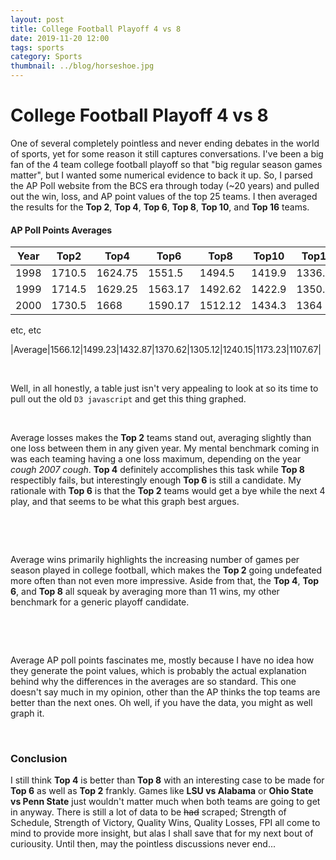 ```yaml
---
layout: post
title: College Football Playoff 4 vs 8
date: 2019-11-20 12:00
tags: sports
category: Sports
thumbnail: ../blog/horseshoe.jpg
---
```



# College Football Playoff 4 vs 8
One of several completely pointless and never ending debates in the world of sports, yet for some reason it still captures conversations. I've been a big fan of the 4 team college football playoff so that "big regular season games matter", but I wanted some numerical evidence to back it up. So, I parsed the AP Poll website from the BCS era through today (~20 years) and pulled out the win, loss, and AP point values of the top 25 teams. I then averaged the results for the **Top 2**, **Top 4**, **Top 6**, **Top 8**, **Top 10**, and **Top 16** teams.

#### AP Poll Points Averages

<div class="scroll-table" markdown="1">

|Year   |Top2   |Top4   |Top6   |Top8   |Top10  |Top12  |Top14  |Top16  |
|-------|-------|-------|-------|-------|-------|-------|-------|-------|
|1998   |1710.5 |1624.75|1551.5 |1494.5 |1419.9 |1336.08|1261.79|1196.69|
|1999   |1714.5 |1629.25|1563.17|1492.62|1422.9 |1350.92|1266.36|1198.62|
|2000   |1730.5 |1668   |1590.17|1512.12|1434.3 |1364   |1288.93|1226.5 |

etc, etc

|Average|1566.12|1499.23|1432.87|1370.62|1305.12|1240.15|1173.23|1107.67|

</div>

<br>

Well, in all honestly, a table just isn't very appealing to look at so its time to pull out the old `D3 javascript` and get this thing graphed.

<br>

<div style="overflow-x:scroll;">
<div id="avgLosses" style="text-align: center;"></div>
<div class="cfpKey" style="text-align: center;"></div>
</div>

Average losses makes the **Top 2** teams stand out, averaging slightly than one loss between them in any given year. My mental benchmark coming in was each teaming having a one loss maximum, depending on the year *cough 2007 cough*. **Top 4** definitely accomplishes this task while **Top 8** respectibly fails, but interestingly enough **Top 6** is still a candidate. My rationale with **Top 6** is that the **Top 2** teams would get a bye while the next 4 play, and that seems to be what this graph best argues.

<br><br>

<div style="overflow-x:scroll;">
<div id="avgWins" style="text-align: center;"></div>
<div class="cfpKey" style="text-align: center;"></div>
</div>

Average wins primarily highlights the increasing number of games per season played in college football, which makes the **Top 2** going undefeated more often than not even more impressive. Aside from that, the **Top 4**, **Top 6**, and **Top 8** all squeak by averaging more than 11 wins, my other benchmark for a generic playoff candidate.

<br><br>

<div style="overflow-x:scroll;">
<div id="avgPoints" style="text-align: center;"></div>
<div class="cfpKey" style="text-align: center;"></div>
</div>

Average AP poll points fascinates me, mostly because I have no idea how they generate the point values, which is probably the actual explanation behind why the differences in the averages are so standard. This one doesn't say much in my opinion, other than the AP thinks the top teams are better than the next ones. Oh well, if you have the data, you might as well graph it.

<br>

### Conclusion
I still think **Top 4** is  better than **Top 8** with an interesting case to be made for **Top 6** as well as **Top 2** frankly. Games like **LSU vs Alabama** or **Ohio State vs Penn State** just wouldn't matter much when both teams are going to get in anyway. There is still a lot of data to be ~~had~~ scraped; Strength of Schedule, Strength of Victory, Quality Wins, Quality Losses, FPI all come to mind to provide more insight, but alas I shall save that for my next bout of curiousity. Until then, may the pointless discussions never end...

<br>

<script src="https://d3js.org/d3.v5.min.js"></script>

<script>
var lossesMargin = {top: 60, right: 30, bottom: 60, left: 60},
    width = 1000 - lossesMargin.left - lossesMargin.right,
    height = 500 - lossesMargin.top - lossesMargin.bottom;

var lossesSVG = d3.select("#avgLosses")
  .append("svg")
    .attr("width", width + lossesMargin.left + lossesMargin.right)
    .attr("height", height + lossesMargin.top + lossesMargin.bottom)
  .append("g")
    .attr("transform",
          "translate(" + lossesMargin.left + "," + lossesMargin.top + ")");
          
d3.csv("/assets/blog/avgLosses.csv").then(function(data) {

    var x = d3.scaleLinear()
        .domain(d3.extent(data, function (d) { return d.Year; }))
        .range([0, width]);
    lossesSVG.append("g")
        .attr("transform", "translate(0," + height + ")")
        .call(d3.axisBottom(x).tickFormat(d3.format("d")));

    var y = d3.scaleLinear()
        .domain([0, d3.max(data, function (d) { return +d.Top16; })])
        .range([height, 0]);
    lossesSVG.append("g")
        .call(d3.axisLeft(y));

    lossesSVG.append("path")
        .datum(data)
        .attr("fill", "none")
        .attr("stroke", "red")
        .attr("stroke-width", 2)
        .attr("d", d3.line()
            .x(function (d) { return x(d.Year) })
            .y(function (d) { return y(d.Top2) })
        )

    lossesSVG.append("path")
        .datum(data)
        .attr("fill", "none")
        .style("stroke-dasharray", ("5, 5"))
        .attr("stroke", "red")
        .attr("stroke-width", 2)
        .attr("d", d3.line()
            .x(function (d) { return x(d.Year) })
            .y(function (d) { return y(0.45) })
        )

    lossesSVG.append("path")
        .datum(data)
        .attr("fill", "none")
        .attr("stroke", "orange")
        .attr("stroke-width", 2)
        .attr("d", d3.line()
            .x(function (d) { return x(d.Year) })
            .y(function (d) { return y(d.Top4) })
        )
    
    lossesSVG.append("path")
        .datum(data)
        .attr("fill", "none")
        .style("stroke-dasharray", ("5, 5"))
        .attr("stroke", "orange")
        .attr("stroke-width", 2)
        .attr("d", d3.line()
            .x(function (d) { return x(d.Year) })
            .y(function (d) { return y(0.74) })
        )

    lossesSVG.append("path")
        .datum(data)
        .attr("fill", "none")
        .attr("stroke", "yellow")
        .attr("stroke-width", 2)
        .attr("d", d3.line()
            .x(function (d) { return x(d.Year) })
            .y(function (d) { return y(d.Top6) })
        )

    lossesSVG.append("path")
        .datum(data)
        .attr("fill", "none")
        .style("stroke-dasharray", ("5, 5"))
        .attr("stroke", "yellow")
        .attr("stroke-width", 2)
        .attr("d", d3.line()
            .x(function (d) { return x(d.Year) })
            .y(function (d) { return y(0.96) })
        )

    lossesSVG.append("path")
        .datum(data)
        .attr("fill", "none")
        .attr("stroke", "green")
        .attr("stroke-width", 2)
        .attr("d", d3.line()
            .x(function (d) { return x(d.Year) })
            .y(function (d) { return y(d.Top8) })
        )

    lossesSVG.append("path")
        .datum(data)
        .attr("fill", "none")
        .style("stroke-dasharray", ("5, 5"))
        .attr("stroke", "green")
        .attr("stroke-width", 2)
        .attr("d", d3.line()
            .x(function (d) { return x(d.Year) })
            .y(function (d) { return y(1.15) })
        )

    lossesSVG.append("path")
        .datum(data)
        .attr("fill", "none")
        .attr("stroke", "blue")
        .attr("stroke-width", 2)
        .attr("d", d3.line()
            .x(function (d) { return x(d.Year) })
            .y(function (d) { return y(d.Top10) })
        )

    lossesSVG.append("path")
        .datum(data)
        .attr("fill", "none")
        .style("stroke-dasharray", ("5, 5"))
        .attr("stroke", "blue")
        .attr("stroke-width", 2)
        .attr("d", d3.line()
            .x(function (d) { return x(d.Year) })
            .y(function (d) { return y(1.3) })
        )

    lossesSVG.append("path")
        .datum(data)
        .attr("fill", "none")
        .attr("stroke", "purple")
        .attr("stroke-width", 2)
        .attr("d", d3.line()
            .x(function (d) { return x(d.Year) })
            .y(function (d) { return y(d.Top16) })
        )

    lossesSVG.append("path")
        .datum(data)
        .attr("fill", "none")
        .style("stroke-dasharray", ("5, 5"))
        .attr("stroke", "purple")
        .attr("stroke-width", 2)
        .attr("d", d3.line()
            .x(function (d) { return x(d.Year) })
            .y(function (d) { return y(1.74) })
        )

    lossesSVG.append("text")
        .attr("x", (width / 2))             
        .attr("y", 0 - (lossesMargin.top / 2))
        .attr("text-anchor", "middle")
        .style("font-size", "1.5em")
        .text("Average Number of Losses for Top Teams");

    lossesSVG.append("text")             
        .attr("transform", "translate(" + (width/2) + " ," + (height + lossesMargin.top - 10) + ")")
        .style("text-anchor", "middle")
        .text("Year");

    lossesSVG.append("text")
        .attr("transform", "rotate(-90)")
        .attr("y", 10 - lossesMargin.left)
        .attr("x", 0 - (height / 2))
        .attr("dy", "1em")
        .style("text-anchor", "middle")
        .text("Losses"); 
});
</script>

<script>
var winsMargin = {top: 60, right: 30, bottom: 60, left: 60},
    width = 1000 - winsMargin.left - winsMargin.right,
    height = 500 - winsMargin.top - winsMargin.bottom;

var winsSVG = d3.select("#avgWins")
  .append("svg")
    .attr("width", width + winsMargin.left + winsMargin.right)
    .attr("height", height + winsMargin.top + winsMargin.bottom)
  .append("g")
    .attr("transform",
          "translate(" + winsMargin.left + "," + winsMargin.top + ")");
          
d3.csv("/assets/blog/avgWins.csv").then(function(data) {

    var x = d3.scaleLinear()
        .domain(d3.extent(data, function (d) { return d.Year; }))
        .range([0, width]);
    winsSVG.append("g")
        .attr("transform", "translate(0," + height + ")")
        .call(d3.axisBottom(x).tickFormat(d3.format("d")));

    var y = d3.scaleLinear()
        .domain([9.5, d3.max(data, function (d) { return +d.Top2; })])
        .range([height, 0]);
    winsSVG.append("g")
        .call(d3.axisLeft(y));

    winsSVG.append("path")
        .datum(data)
        .attr("fill", "none")
        .attr("stroke", "red")
        .attr("stroke-width", 2)
        .attr("d", d3.line()
            .x(function (d) { return x(d.Year) })
            .y(function (d) { return y(d.Top2) })
        )

    winsSVG.append("path")
        .datum(data)
        .attr("fill", "none")
        .style("stroke-dasharray", ("5, 5"))
        .attr("stroke", "red")
        .attr("stroke-width", 2)
        .attr("d", d3.line()
            .x(function (d) { return x(d.Year) })
            .y(function (d) { return y(11.95) })
        )

    winsSVG.append("path")
        .datum(data)
        .attr("fill", "none")
        .attr("stroke", "orange")
        .attr("stroke-width", 2)
        .attr("d", d3.line()
            .x(function (d) { return x(d.Year) })
            .y(function (d) { return y(d.Top4) })
        )
    
    winsSVG.append("path")
        .datum(data)
        .attr("fill", "none")
        .style("stroke-dasharray", ("5, 5"))
        .attr("stroke", "orange")
        .attr("stroke-width", 2)
        .attr("d", d3.line()
            .x(function (d) { return x(d.Year) })
            .y(function (d) { return y(11.52) })
        )

    winsSVG.append("path")
        .datum(data)
        .attr("fill", "none")
        .attr("stroke", "yellow")
        .attr("stroke-width", 2)
        .attr("d", d3.line()
            .x(function (d) { return x(d.Year) })
            .y(function (d) { return y(d.Top6) })
        )

    winsSVG.append("path")
        .datum(data)
        .attr("fill", "none")
        .style("stroke-dasharray", ("5, 5"))
        .attr("stroke", "yellow")
        .attr("stroke-width", 2)
        .attr("d", d3.line()
            .x(function (d) { return x(d.Year) })
            .y(function (d) { return y(11.25) })
        )

    winsSVG.append("path")
        .datum(data)
        .attr("fill", "none")
        .attr("stroke", "green")
        .attr("stroke-width", 2)
        .attr("d", d3.line()
            .x(function (d) { return x(d.Year) })
            .y(function (d) { return y(d.Top8) })
        )

    winsSVG.append("path")
        .datum(data)
        .attr("fill", "none")
        .style("stroke-dasharray", ("5, 5"))
        .attr("stroke", "green")
        .attr("stroke-width", 2)
        .attr("d", d3.line()
            .x(function (d) { return x(d.Year) })
            .y(function (d) { return y(11.02) })
        )

    winsSVG.append("path")
        .datum(data)
        .attr("fill", "none")
        .attr("stroke", "blue")
        .attr("stroke-width", 2)
        .attr("d", d3.line()
            .x(function (d) { return x(d.Year) })
            .y(function (d) { return y(d.Top10) })
        )

    winsSVG.append("path")
        .datum(data)
        .attr("fill", "none")
        .style("stroke-dasharray", ("5, 5"))
        .attr("stroke", "blue")
        .attr("stroke-width", 2)
        .attr("d", d3.line()
            .x(function (d) { return x(d.Year) })
            .y(function (d) { return y(10.83) })
        )

    winsSVG.append("path")
        .datum(data)
        .attr("fill", "none")
        .attr("stroke", "purple")
        .attr("stroke-width", 2)
        .attr("d", d3.line()
            .x(function (d) { return x(d.Year) })
            .y(function (d) { return y(d.Top16) })
        )

    winsSVG.append("path")
        .datum(data)
        .attr("fill", "none")
        .style("stroke-dasharray", ("5, 5"))
        .attr("stroke", "purple")
        .attr("stroke-width", 2)
        .attr("d", d3.line()
            .x(function (d) { return x(d.Year) })
            .y(function (d) { return y(10.34) })
        )

    winsSVG.append("text")
        .attr("x", (width / 2))             
        .attr("y", 0 - (winsMargin.top / 2))
        .attr("text-anchor", "middle")
        .style("font-size", "1.5em")
        .text("Average Number of Wins for Top Teams");

    winsSVG.append("text")             
        .attr("transform", "translate(" + (width/2) + " ," + (height + winsMargin.top - 10) + ")")
        .style("text-anchor", "middle")
        .text("Year");

    winsSVG.append("text")
        .attr("transform", "rotate(-90)")
        .attr("y", 10 - winsMargin.left)
        .attr("x", 0 - (height / 2))
        .attr("dy", "1em")
        .style("text-anchor", "middle")
        .text("Wins"); 
});
</script>

<script>
var pointsMargin = {top: 60, right: 30, bottom: 60, left: 60},
    width = 1000 - pointsMargin.left - pointsMargin.right,
    height = 500 - pointsMargin.top - pointsMargin.bottom;

var pointsSVG = d3.select("#avgPoints")
  .append("svg")
    .attr("width", width + pointsMargin.left + pointsMargin.right)
    .attr("height", height + pointsMargin.top + pointsMargin.bottom)
  .append("g")
    .attr("transform",
          "translate(" + pointsMargin.left + "," + pointsMargin.top + ")");
          
d3.csv("/assets/blog/avgPoints.csv").then(function(data) {

    var x = d3.scaleLinear()
        .domain(d3.extent(data, function (d) { return d.Year; }))
        .range([0, width]);
    pointsSVG.append("g")
        .attr("transform", "translate(0," + height + ")")
        .call(d3.axisBottom(x).tickFormat(d3.format("d")));

    var y = d3.scaleLinear()
        .domain([1000, d3.max(data, function (d) { return +d.Top2; })])
        .range([height, 0]);
    pointsSVG.append("g")
        .call(d3.axisLeft(y));

    pointsSVG.append("path")
        .datum(data)
        .attr("fill", "none")
        .attr("stroke", "red")
        .attr("stroke-width", 2)
        .attr("d", d3.line()
            .x(function (d) { return x(d.Year) })
            .y(function (d) { return y(d.Top2) })
        )

    pointsSVG.append("path")
        .datum(data)
        .attr("fill", "none")
        .style("stroke-dasharray", ("5, 5"))
        .attr("stroke", "red")
        .attr("stroke-width", 2)
        .attr("d", d3.line()
            .x(function (d) { return x(d.Year) })
            .y(function (d) { return y(1566) })
        )

    pointsSVG.append("path")
        .datum(data)
        .attr("fill", "none")
        .attr("stroke", "orange")
        .attr("stroke-width", 2)
        .attr("d", d3.line()
            .x(function (d) { return x(d.Year) })
            .y(function (d) { return y(d.Top4) })
        )
    
    pointsSVG.append("path")
        .datum(data)
        .attr("fill", "none")
        .style("stroke-dasharray", ("5, 5"))
        .attr("stroke", "orange")
        .attr("stroke-width", 2)
        .attr("d", d3.line()
            .x(function (d) { return x(d.Year) })
            .y(function (d) { return y(1499) })
        )

    pointsSVG.append("path")
        .datum(data)
        .attr("fill", "none")
        .attr("stroke", "yellow")
        .attr("stroke-width", 2)
        .attr("d", d3.line()
            .x(function (d) { return x(d.Year) })
            .y(function (d) { return y(d.Top6) })
        )

    pointsSVG.append("path")
        .datum(data)
        .attr("fill", "none")
        .style("stroke-dasharray", ("5, 5"))
        .attr("stroke", "yellow")
        .attr("stroke-width", 2)
        .attr("d", d3.line()
            .x(function (d) { return x(d.Year) })
            .y(function (d) { return y(1433) })
        )

    pointsSVG.append("path")
        .datum(data)
        .attr("fill", "none")
        .attr("stroke", "green")
        .attr("stroke-width", 2)
        .attr("d", d3.line()
            .x(function (d) { return x(d.Year) })
            .y(function (d) { return y(d.Top8) })
        )

    pointsSVG.append("path")
        .datum(data)
        .attr("fill", "none")
        .style("stroke-dasharray", ("5, 5"))
        .attr("stroke", "green")
        .attr("stroke-width", 2)
        .attr("d", d3.line()
            .x(function (d) { return x(d.Year) })
            .y(function (d) { return y(1371) })
        )

    pointsSVG.append("path")
        .datum(data)
        .attr("fill", "none")
        .attr("stroke", "blue")
        .attr("stroke-width", 2)
        .attr("d", d3.line()
            .x(function (d) { return x(d.Year) })
            .y(function (d) { return y(d.Top10) })
        )

    pointsSVG.append("path")
        .datum(data)
        .attr("fill", "none")
        .style("stroke-dasharray", ("5, 5"))
        .attr("stroke", "blue")
        .attr("stroke-width", 2)
        .attr("d", d3.line()
            .x(function (d) { return x(d.Year) })
            .y(function (d) { return y(1305) })
        )

    pointsSVG.append("path")
        .datum(data)
        .attr("fill", "none")
        .attr("stroke", "purple")
        .attr("stroke-width", 2)
        .attr("d", d3.line()
            .x(function (d) { return x(d.Year) })
            .y(function (d) { return y(d.Top16) })
        )

    pointsSVG.append("path")
        .datum(data)
        .attr("fill", "none")
        .style("stroke-dasharray", ("5, 5"))
        .attr("stroke", "purple")
        .attr("stroke-width", 2)
        .attr("d", d3.line()
            .x(function (d) { return x(d.Year) })
            .y(function (d) { return y(1108) })
        )

    pointsSVG.append("text")
        .attr("x", (width / 2))             
        .attr("y", 0 - (pointsMargin.top / 2))
        .attr("text-anchor", "middle")
        .style("font-size", "1.5em")
        .text("Average Number of Points for Top Teams");

    pointsSVG.append("text")             
        .attr("transform", "translate(" + (width/2) + " ," + (height + pointsMargin.top - 10) + ")")
        .style("text-anchor", "middle")
        .text("Year");

    pointsSVG.append("text")
        .attr("transform", "rotate(-90)")
        .attr("y", 10 - pointsMargin.left)
        .attr("x", 0 - (height / 2))
        .attr("dy", "1em")
        .style("text-anchor", "middle")
        .text("Points"); 
});
</script>

<script>
var keyMargin = { top: 10, right: 30, bottom: 30, left: 30 },
    width2 = 860 - keyMargin.left - keyMargin.right,
    height2 = 50 - keyMargin.top - keyMargin.bottom;

var keySVG = d3.selectAll(".cfpKey")
    .append("svg")
    .attr("width", width2 + keyMargin.left + keyMargin.right)
    .attr("height", height2 + keyMargin.top + keyMargin.bottom)
    .append("g")
    .attr("transform",
        "translate(" + keyMargin.left + "," + keyMargin.top + ")");

keySVG.append("circle")
    .attr("cx", 10)
    .attr("cy", 10)
    .attr("r", 10)
    .style("fill", "red")

keySVG.append("text")
    .attr("x", 30)
    .attr("y", 10)
    .text("Top 2")
    .style("font-size", "14px")
    .attr("alignment-baseline", "middle")

keySVG.append("circle")
    .attr("cx", 160)
    .attr("cy", 10)
    .attr("r", 10)
    .style("fill", "orange")

keySVG.append("text")
    .attr("x", 180)
    .attr("y", 10)
    .text("Top 4")
    .style("font-size", "14px")
    .attr("alignment-baseline", "middle")

keySVG.append("circle")
    .attr("cx", 310)
    .attr("cy", 10)
    .attr("r", 10)
    .style("fill", "yellow")

keySVG.append("text")
    .attr("x", 330)
    .attr("y", 10)
    .text("Top 6")
    .style("font-size", "14px")
    .attr("alignment-baseline", "middle")

keySVG.append("circle")
    .attr("cx", 460)
    .attr("cy", 10)
    .attr("r", 10)
    .style("fill", "green")

keySVG.append("text")
    .attr("x", 480)
    .attr("y", 10)
    .text("Top 8")
    .style("font-size", "14px")
    .attr("alignment-baseline", "middle")

keySVG.append("circle")
    .attr("cx", 610)
    .attr("cy", 10)
    .attr("r", 10)
    .style("fill", "blue")

keySVG.append("text")
    .attr("x", 630)
    .attr("y", 10)
    .text("Top 10")
    .style("font-size", "14px")
    .attr("alignment-baseline", "middle")

keySVG.append("circle")
    .attr("cx", 760)
    .attr("cy", 10)
    .attr("r", 10)
    .style("fill", "purple")

keySVG.append("text")
    .attr("x", 780)
    .attr("y", 10)
    .text("Top 16")
    .style("font-size", "14px")
    .attr("alignment-baseline", "middle")
</script>